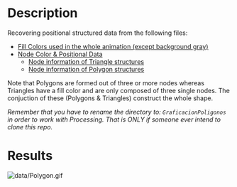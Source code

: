 # Description

Recovering positional structured data from the following files:

- [Fill Colors used in the whole animation (except background gray)](data/Colors.csv)
- [Node Color & Positional Data](data/Nodes.csv)
  - [Node information of Triangle structures](data/Nodes.csv)
  - [Node information of Polygon structures](data/Polygon.csv)

Note that Polygons are formed out of three or more nodes whereas Triangles have a fill color and are only composed of three single nodes. The conjuction of these (Polygons & Triangles) construct the whole shape.

_Remember that you have to rename the directory to: `GraficacionPoligonos` in order to work with Processing. That is ONLY if someone ever intend to clone this repo._

# Results

![data/Polygon.gif](data/Polygon.gif)
